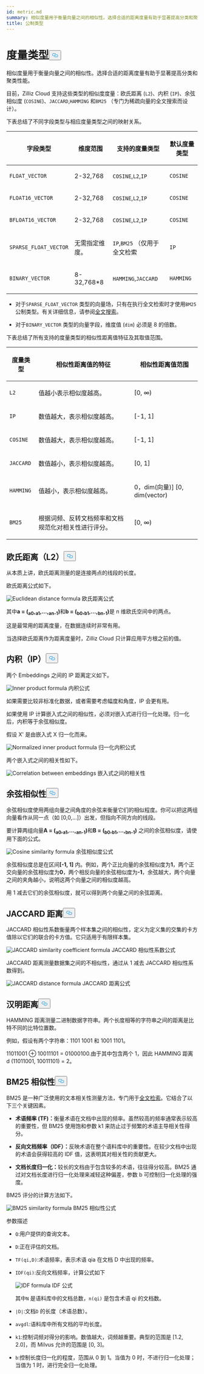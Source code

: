 ```yaml
---
id: metric.md
summary: 相似度量用于衡量向量之间的相似性。选择合适的距离度量有助于显著提高分类和聚类性能。
title: 公制类型
---
```

<h1 id="Metric-Types​" class="common-anchor-header">度量类型<button data-href="#Metric-Types​" class="anchor-icon" translate="no">
      <svg translate="no"
        aria-hidden="true"
        focusable="false"
        height="20"
        version="1.1"
        viewBox="0 0 16 16"
        width="16"
      >
        <path
          fill="#0092E4"
          fill-rule="evenodd"
          d="M4 9h1v1H4c-1.5 0-3-1.69-3-3.5S2.55 3 4 3h4c1.45 0 3 1.69 3 3.5 0 1.41-.91 2.72-2 3.25V8.59c.58-.45 1-1.27 1-2.09C10 5.22 8.98 4 8 4H4c-.98 0-2 1.22-2 2.5S3 9 4 9zm9-3h-1v1h1c1 0 2 1.22 2 2.5S13.98 12 13 12H9c-.98 0-2-1.22-2-2.5 0-.83.42-1.64 1-2.09V6.25c-1.09.53-2 1.84-2 3.25C6 11.31 7.55 13 9 13h4c1.45 0 3-1.69 3-3.5S14.5 6 13 6z"
        ></path>
      </svg>
    </button></h1><p>相似度量用于衡量向量之间的相似性。选择合适的距离度量有助于显著提高分类和聚类性能。</p>
<p>目前，Zilliz Cloud 支持这些类型的相似度度量：欧氏距离 (<code translate="no">L2</code>)、内积 (<code translate="no">IP</code>)、余弦相似度 (<code translate="no">COSINE</code>)、<code translate="no">JACCARD</code>,<code translate="no">HAMMING</code> 和<code translate="no">BM25</code> （专门为稀疏向量的全文搜索而设计）。</p>
<p>下表总结了不同字段类型与相应度量类型之间的映射关系。</p>
<table data-block-token="LHu5dKCHro3mnTx6PsmckEsinQd"><thead><tr><th data-block-token="JOJvdTK9MouhT8x7tfGc59NGnfg" colspan="1" rowspan="1"><p data-block-token="TS9tdnaJaoG4kfx96cfcqXINnnc">字段类型</p>
</th><th data-block-token="Iy8ZdPGpIo6nfwxiz4RcSuwanwf" colspan="1" rowspan="1"><p data-block-token="SKIAdxDFJo9oOyxg7iTcmfGAnz1">维度范围</p>
</th><th data-block-token="LkYndBOhGotOkGxsog2ciFTSnKd" colspan="1" rowspan="1"><p data-block-token="Nzcsdqt2WoZ4R5xQMT2cD0PQnAh">支持的度量类型</p>
</th><th data-block-token="Hw3WdXW8UoXmZhxNbTRcMGkjnLb" colspan="1" rowspan="1"><p data-block-token="NEB5drrS2o46Z1xvxNxcfYqsnyc">默认度量类型</p>
</th></tr></thead><tbody><tr><td data-block-token="PGXedlNoqoilHxx2AGJc7i9mnjd" colspan="1" rowspan="1"><p data-block-token="YnSKdzakeoKzcmxFOhicXzWenEg"><code translate="no">FLOAT_VECTOR</code></p>
</td><td data-block-token="PsDDdjHs1ofQVcxorBXca4ognRh" colspan="1" rowspan="1"><p data-block-token="P8SsdIXb8oDZmcxQzhtccTM6nUd">2-32,768</p>
</td><td data-block-token="Lcd9dYDt7oQaFVxCWFFcSRtDnue" colspan="1" rowspan="1"><p data-block-token="L74NdaSY9o41qlxD7qJcIz5Lnkc"><code translate="no">COSINE</code>,<code translate="no">L2</code>,<code translate="no">IP</code></p>
</td><td data-block-token="Ay3Fd5LNqo4RPsxuuNpck2BMnkh" colspan="1" rowspan="1"><p data-block-token="RF4udqckuoee0OxcAaqc4H7Yn7d"><code translate="no">COSINE</code></p>
</td></tr><tr><td data-block-token="XJjsdPYLAoS9UTx2dMfctcTDnGh" colspan="1" rowspan="1"><p data-block-token="Rxz7dFrd3oN2z8x9DioclY4lnNe"><code translate="no">FLOAT16_VECTOR</code></p>
</td><td data-block-token="CxFFd2zLGocDQ5x8W6KcaNsTncc" colspan="1" rowspan="1"><p data-block-token="LTFOd7WtZo7xPjxeuFcccCmynDb">2-32,768</p>
</td><td data-block-token="Tb0SdIkLyofe0rxXJCgccCePnAf" colspan="1" rowspan="1"><p data-block-token="DXJrdv7X7oJ0QVx33G3cTdJenuP"><code translate="no">COSINE</code>,<code translate="no">L2</code>,<code translate="no">IP</code></p>
<p data-block-token="B6K0dqXxko7EgTxgXSgcaKvPncc"></p>
</td><td data-block-token="WlU2d4iIfoPCyKx1Pmmchfi3nOl" colspan="1" rowspan="1"><p data-block-token="TlfAdhvlgoO6nIx5RWucqeAYn5c"><code translate="no">COSINE</code></p>
</td></tr><tr><td data-block-token="LWfPdDMxmoR7gtxg0SicPi5TnVe" colspan="1" rowspan="1"><p data-block-token="Cyf6dqXW7oEkzqxgNILcpn9UnPe"><code translate="no">BFLOAT16_VECTOR</code></p>
</td><td data-block-token="YUUNdZ8b0oZyt3xWiTMcPiJxnKe" colspan="1" rowspan="1"><p data-block-token="VLFCdAKmhoPiKUxp3Aoc1q8enhd">2-32,768</p>
</td><td data-block-token="DV93ds317o3UmgxWZbicIJJsnSd" colspan="1" rowspan="1"><p data-block-token="ENpydUfyRokNyHxwdTJc54URndb"><code translate="no">COSINE</code>,<code translate="no">L2</code>,<code translate="no">IP</code></p>
</td><td data-block-token="MnocdwigMoBJGZxnAl5c8g7Qnbd" colspan="1" rowspan="1"><p data-block-token="Jzz7dJBY9ory41xD3becoMuLnRg"><code translate="no">COSINE</code></p>
</td></tr><tr><td data-block-token="J3qEdX4N3o0H0nx3ikbcMGWRnLc" colspan="1" rowspan="1"><p data-block-token="HHdzdnRTXo3sdfxLju9cWEwYnId"><code translate="no">SPARSE_FLOAT_VECTOR</code></p>
</td><td data-block-token="Swg5dVhAboemtgx5lDKcYKBSnFb" colspan="1" rowspan="1"><p data-block-token="NqC6dpCgooBUS9xqTlJcUnwbnUc">无需指定维度。</p>
</td><td data-block-token="Kh3vdZtdoo4ebbxhpl6cYdcZnZc" colspan="1" rowspan="1"><p data-block-token="VwY7dNaLhowsXOxhPN5cMg8ln3d"><code translate="no">IP</code>,<code translate="no">BM25</code> （仅用于全文检索</p>
</td><td data-block-token="RZWudPDO8oGzo9xrouncv8PXnch" colspan="1" rowspan="1"><p data-block-token="MrWddDR0soeonBxXTQAcY9G5nph"><code translate="no">IP</code></p>
</td></tr><tr><td data-block-token="Qh9YdBV0yocP8Ux1GZzctRcinwh" colspan="1" rowspan="1"><p data-block-token="BP0ddwawMoxoF9xKhBjcNH4jnPr"><code translate="no">BINARY_VECTOR</code></p>
</td><td data-block-token="RnLodmlT3oe8tgxFrPrcqPD6nEb" colspan="1" rowspan="1"><p data-block-token="CFw8dmfgcoubhZxpxB7cLlp6ntb">8-32,768*8</p>
<p data-block-token="ETORduKnPojEq3xweqhc4fBJnkd"></p>
</td><td data-block-token="H5jdd6wKZofy9zxiu88cMrLVn5d" colspan="1" rowspan="1"><p data-block-token="OQDIdyEtKo1dArxPWdEcdX1znZd"><code translate="no">HAMMING</code>,<code translate="no">JACCARD</code></p>
</td><td data-block-token="QJBadzeQRox54VxflTLcYRO5nsj" colspan="1" rowspan="1"><p data-block-token="CYUNdJmCCoqr0ux0qF5cFLlRnWf"><code translate="no">HAMMING</code></p>
</td></tr></tbody></table>
<div class="alert note">
<ul>
<li><p>对于<code translate="no">SPARSE_FLOAT_VECTOR</code> 类型的向量场，只有在执行全文检索时才使用<code translate="no">BM25</code> 公制类型。有关详细信息，请参阅<a href="/docs/zh/full-text-search.md">全文搜索</a>。</p></li>
<li><p>对于<code translate="no">BINARY_VECTOR</code> 类型的向量字段，维度值 (<code translate="no">dim</code>) 必须是 8 的倍数。</p></li>
</ul>
</div>
<p>下表总结了所有支持的度量类型的相似性距离值特征及其取值范围。</p>
<table data-block-token="EOgLdu5WdoBkLqxmYIfcYGkinLd"><thead><tr><th data-block-token="NQdRdW2N9oqzaox1LHdcqs62n2f" colspan="1" rowspan="1"><p data-block-token="Roy2d7WW8oQyy1x21MUc4xbfnyf">度量类型</p>
</th><th data-block-token="UgmddW6X6oP1S0xFq3QcPtUznYf" colspan="1" rowspan="1"><p data-block-token="Or5LdW0KPodlWixinL6cWsJ4nTd">相似性距离值的特征</p>
</th><th data-block-token="A6aTdLiwpoZiTOxOKDKcUV3Ynpe" colspan="1" rowspan="1"><p data-block-token="NZAWdu38do5mYUxFV2ac4woBnLh">相似性距离值范围</p>
</th></tr></thead><tbody><tr><td data-block-token="WueMdzdxZoPUMaxYFXccfNq3nQc" colspan="1" rowspan="1"><p data-block-token="JZA4dYZYtoqYXZxXskKcm0bSnrc"><code translate="no">L2</code></p>
</td><td data-block-token="U4sEdyrLPo11oxxeK1OcsAYGnMc" colspan="1" rowspan="1"><p data-block-token="GYLzdsePwohWbzxQu9ecqLswnqc">值越小表示相似度越高。</p>
</td><td data-block-token="NuIIdRT0Vo0ReDx4YxCcrSr1nvg" colspan="1" rowspan="1"><p data-block-token="UmPHdRRIYokZGPxobbZc3gG0nZe">[0, ∞)</p>
</td></tr><tr><td data-block-token="VZPGde4XnokxQWxwZkXcbj4pnnh" colspan="1" rowspan="1"><p data-block-token="YKbidfE52o82EyxLTxPcsYyWn7c"><code translate="no">IP</code></p>
</td><td data-block-token="FLsidgKBYoYSIPxLL6hceY6Unug" colspan="1" rowspan="1"><p data-block-token="P209de8x5oXJ6XxlZxPcA0o6n8d">数值越大，表示相似度越高。</p>
</td><td data-block-token="Eqg9d7C9CodcAbxKTH8cFl01nbe" colspan="1" rowspan="1"><p data-block-token="T4dRd7qEmoRCmFxlIpkcwXg3nLf">[-1, 1]</p>
</td></tr><tr><td data-block-token="O999dQ01qoPM8axWJEIcQ7fAnlh" colspan="1" rowspan="1"><p data-block-token="KkA6dbEEMowdOaxqtsMcz4sInQd"><code translate="no">COSINE</code></p>
</td><td data-block-token="UxNzdl0UboEmoqx85QIcbJWxncb" colspan="1" rowspan="1"><p data-block-token="FqPRdMe3uoZIbVxopxkcVIy2nef">数值越大，表示相似度越高。</p>
</td><td data-block-token="RUo6dZMMooT6PHxaG7LcCHfhnHh" colspan="1" rowspan="1"><p data-block-token="GfXAduI1KoPjPSxfKslcf7jJnDY">[-1, 1]</p>
</td></tr><tr><td data-block-token="ZvJ8dlR2coPDm6x5MHkcxHLQnPe" colspan="1" rowspan="1"><p data-block-token="KARBdYWDmovd7SxYV1vcEUNAn7F"><code translate="no">JACCARD</code></p>
</td><td data-block-token="Aq8Cd7Awao5IhExSnUjcUzRxndh" colspan="1" rowspan="1"><p data-block-token="AMbXd3nwLoHalMx3h0pc63i9nNg">数值越小，表示相似度越高。</p>
</td><td data-block-token="ULaFdvx0WoKy4rxBgPzciLZMnFg" colspan="1" rowspan="1"><p data-block-token="Je5xdsfnvoQli3xdODDchYMkn2e">[0, 1]</p>
</td></tr><tr><td data-block-token="L5l6dqaAVoVpSJxFW5TcZlXLnAc" colspan="1" rowspan="1"><p data-block-token="JOcmdIWTUoZuoGxoToYcMLpLnMg"><code translate="no">HAMMING</code></p>
</td><td data-block-token="H3vYdaah4oWsXmxmABOcW01XnSh" colspan="1" rowspan="1"><p data-block-token="VHz5d7R91o3OGuxX39Bc76CTnGf">值越小，表示相似度越高。</p>
</td><td data-block-token="NZnwdhAGUoO0R9x9gz6cZfCYnOd" colspan="1" rowspan="1"><p data-block-token="Xk7wdBDlko6RjFxVnATcPYTjnsb">0，dim(向量)] [0, dim(vector)</p>
</td></tr><tr><td data-block-token="Xm5BdUTvXoPS1Xxtc26cBqAWn9e" colspan="1" rowspan="1"><p data-block-token="FoMadsBCboAKV2xofQ2c9IiKntb"><code translate="no">BM25</code></p>
</td><td data-block-token="OHEldDxlaoejYmxXgUPcbwCYn4b" colspan="1" rowspan="1"><p data-block-token="EVzLdJPQdopf2mxZ3dfcTGSgnSc">根据词频、反转文档频率和文档规范化对相关性进行评分。</p>
</td><td data-block-token="KNCEd8WTioQbwnxmHzNcpHkHnzf" colspan="1" rowspan="1"><p data-block-token="RVtVda2Ozo1N5ixO0oucju5FnWh">[0, ∞)</p>
<p data-block-token="MQ5RdcTC1oIZC5x4d7xc2M56nId"></p>
</td></tr></tbody></table>
<h2 id="Euclidean-distance-L2​" class="common-anchor-header">欧氏距离（L2）<button data-href="#Euclidean-distance-L2​" class="anchor-icon" translate="no">
      <svg translate="no"
        aria-hidden="true"
        focusable="false"
        height="20"
        version="1.1"
        viewBox="0 0 16 16"
        width="16"
      >
        <path
          fill="#0092E4"
          fill-rule="evenodd"
          d="M4 9h1v1H4c-1.5 0-3-1.69-3-3.5S2.55 3 4 3h4c1.45 0 3 1.69 3 3.5 0 1.41-.91 2.72-2 3.25V8.59c.58-.45 1-1.27 1-2.09C10 5.22 8.98 4 8 4H4c-.98 0-2 1.22-2 2.5S3 9 4 9zm9-3h-1v1h1c1 0 2 1.22 2 2.5S13.98 12 13 12H9c-.98 0-2-1.22-2-2.5 0-.83.42-1.64 1-2.09V6.25c-1.09.53-2 1.84-2 3.25C6 11.31 7.55 13 9 13h4c1.45 0 3-1.69 3-3.5S14.5 6 13 6z"
        ></path>
      </svg>
    </button></h2><p>从本质上讲，欧氏距离测量的是连接两点的线段的长度。</p>
<p>欧氏距离公式如下。</p>
<p>
  
   <span class="img-wrapper"> <img translate="no" src="/docs/v2.4.x/assets/euclidean_metric.png" alt="Euclidean distance formula" class="doc-image" id="euclidean-distance-formula" />
   </span> <span class="img-wrapper"> <span>欧氏距离公式</span> </span></p>
<p>其中<strong>a = (<sub>a0</sub>,<sub>a1</sub>,...,<sub>an-1</sub>)</strong>和<strong>b = (<sub>b0</sub>,<sub>b1</sub>,...,<sub>bn-1</sub>)</strong>是 n 维欧氏空间中的两点。</p>
<p>这是最常用的距离度量，在数据连续时非常有用。</p>
<div class="alert note">
<p>当选择欧氏距离作为距离度量时，Zilliz Cloud 只计算应用平方根之前的值。</p>
</div>
<h2 id="Inner-product-IP​" class="common-anchor-header">内积（IP）<button data-href="#Inner-product-IP​" class="anchor-icon" translate="no">
      <svg translate="no"
        aria-hidden="true"
        focusable="false"
        height="20"
        version="1.1"
        viewBox="0 0 16 16"
        width="16"
      >
        <path
          fill="#0092E4"
          fill-rule="evenodd"
          d="M4 9h1v1H4c-1.5 0-3-1.69-3-3.5S2.55 3 4 3h4c1.45 0 3 1.69 3 3.5 0 1.41-.91 2.72-2 3.25V8.59c.58-.45 1-1.27 1-2.09C10 5.22 8.98 4 8 4H4c-.98 0-2 1.22-2 2.5S3 9 4 9zm9-3h-1v1h1c1 0 2 1.22 2 2.5S13.98 12 13 12H9c-.98 0-2-1.22-2-2.5 0-.83.42-1.64 1-2.09V6.25c-1.09.53-2 1.84-2 3.25C6 11.31 7.55 13 9 13h4c1.45 0 3-1.69 3-3.5S14.5 6 13 6z"
        ></path>
      </svg>
    </button></h2><p>两个 Embeddings 之间的 IP 距离定义如下。</p>
<p>
  
   <span class="img-wrapper"> <img translate="no" src="/docs/v2.4.x/assets/IP_formula.png" alt="Inner product formula" class="doc-image" id="inner-product-formula" />
   </span> <span class="img-wrapper"> <span>内积公式</span> </span></p>
<p>如果需要比较非标准化数据，或者需要考虑幅度和角度，IP 会更有用。</p>
<div class="alert note">
<p>如果使用 IP 计算嵌入式之间的相似性，必须对嵌入式进行归一化处理。归一化后，内积等于余弦相似度。</p>
</div>
<p>假设 X' 是由嵌入式 X 归一化而来。</p>
<p>
  
   <span class="img-wrapper"> <img translate="no" src="/docs/v2.4.x/assets/normalize_formula.png" alt="Normalized inner product formula" class="doc-image" id="normalized-inner-product-formula" />
   </span> <span class="img-wrapper"> <span>归一化内积公式</span> </span></p>
<p>两个嵌入式之间的相关性如下。</p>
<p>
  
   <span class="img-wrapper"> <img translate="no" src="/docs/v2.4.x/assets/normalization_formula.png" alt="Correlation between embeddings" class="doc-image" id="correlation-between-embeddings" />
   </span> <span class="img-wrapper"> <span>嵌入式之间的相关性</span> </span></p>
<h2 id="Cosine-similarity-​" class="common-anchor-header">余弦相似性<button data-href="#Cosine-similarity-​" class="anchor-icon" translate="no">
      <svg translate="no"
        aria-hidden="true"
        focusable="false"
        height="20"
        version="1.1"
        viewBox="0 0 16 16"
        width="16"
      >
        <path
          fill="#0092E4"
          fill-rule="evenodd"
          d="M4 9h1v1H4c-1.5 0-3-1.69-3-3.5S2.55 3 4 3h4c1.45 0 3 1.69 3 3.5 0 1.41-.91 2.72-2 3.25V8.59c.58-.45 1-1.27 1-2.09C10 5.22 8.98 4 8 4H4c-.98 0-2 1.22-2 2.5S3 9 4 9zm9-3h-1v1h1c1 0 2 1.22 2 2.5S13.98 12 13 12H9c-.98 0-2-1.22-2-2.5 0-.83.42-1.64 1-2.09V6.25c-1.09.53-2 1.84-2 3.25C6 11.31 7.55 13 9 13h4c1.45 0 3-1.69 3-3.5S14.5 6 13 6z"
        ></path>
      </svg>
    </button></h2><p>余弦相似度使用两组向量之间角度的余弦来衡量它们的相似程度。你可以把这两组向量看作从同一点（如 [0,0,...]）出发，但指向不同方向的线段。</p>
<p>要计算两组向量<strong>A = (<sub>a0</sub>,<sub>a1</sub>,...,<sub>an-1</sub>)</strong>和<strong>B = (<sub>b0</sub>,<sub>b1</sub>,...,<sub>bn-1</sub>)</strong> 之间的余弦相似度，请使用下面的公式。</p>
<p>
  
   <span class="img-wrapper"> <img translate="no" src="/docs/v2.4.x/assets/cosine_similarity.png" alt="Cosine similarity formula" class="doc-image" id="cosine-similarity-formula" />
   </span> <span class="img-wrapper"> <span>余弦相似度公式</span> </span></p>
<p>余弦相似度总是在区间<strong>[-1, 1]</strong> 内。例如，两个正比向量的余弦相似度为<strong>1</strong>，两个正交向量的余弦相似度为<strong>0</strong>，两个相反向量的余弦相似度为<strong>-1</strong>，余弦越大，两个向量之间的夹角越小，说明这两个向量之间的相似度越高。</p>
<p>用 1 减去它们的余弦相似度，就可以得到两个向量之间的余弦距离。</p>
<h2 id="JACCARD-distance​" class="common-anchor-header">JACCARD 距离<button data-href="#JACCARD-distance​" class="anchor-icon" translate="no">
      <svg translate="no"
        aria-hidden="true"
        focusable="false"
        height="20"
        version="1.1"
        viewBox="0 0 16 16"
        width="16"
      >
        <path
          fill="#0092E4"
          fill-rule="evenodd"
          d="M4 9h1v1H4c-1.5 0-3-1.69-3-3.5S2.55 3 4 3h4c1.45 0 3 1.69 3 3.5 0 1.41-.91 2.72-2 3.25V8.59c.58-.45 1-1.27 1-2.09C10 5.22 8.98 4 8 4H4c-.98 0-2 1.22-2 2.5S3 9 4 9zm9-3h-1v1h1c1 0 2 1.22 2 2.5S13.98 12 13 12H9c-.98 0-2-1.22-2-2.5 0-.83.42-1.64 1-2.09V6.25c-1.09.53-2 1.84-2 3.25C6 11.31 7.55 13 9 13h4c1.45 0 3-1.69 3-3.5S14.5 6 13 6z"
        ></path>
      </svg>
    </button></h2><p>JACCARD 相似性系数衡量两个样本集之间的相似性，定义为定义集的交集的卡方值除以它们的联合的卡方值。它只适用于有限样本集。</p>
<p>
  
   <span class="img-wrapper"> <img translate="no" src="/docs/v2.4.x/assets/jaccard_coeff.png" alt="JACCARD similarity coefficient formula" class="doc-image" id="jaccard-similarity-coefficient-formula" />
   </span> <span class="img-wrapper"> <span>JACCARD 相似性系数公式</span> </span></p>
<p>JACCARD 距离测量数据集之间的不相似性，通过从 1 减去 JACCARD 相似性系数得到。</p>
<p>
  
   <span class="img-wrapper"> <img translate="no" src="/docs/v2.4.x/assets/jaccard_dist.png" alt="JACCARD distance formula" class="doc-image" id="jaccard-distance-formula" />
   </span> <span class="img-wrapper"> <span>JACCARD 距离公式</span> </span></p>
<h2 id="HAMMING-distance​" class="common-anchor-header">汉明距离<button data-href="#HAMMING-distance​" class="anchor-icon" translate="no">
      <svg translate="no"
        aria-hidden="true"
        focusable="false"
        height="20"
        version="1.1"
        viewBox="0 0 16 16"
        width="16"
      >
        <path
          fill="#0092E4"
          fill-rule="evenodd"
          d="M4 9h1v1H4c-1.5 0-3-1.69-3-3.5S2.55 3 4 3h4c1.45 0 3 1.69 3 3.5 0 1.41-.91 2.72-2 3.25V8.59c.58-.45 1-1.27 1-2.09C10 5.22 8.98 4 8 4H4c-.98 0-2 1.22-2 2.5S3 9 4 9zm9-3h-1v1h1c1 0 2 1.22 2 2.5S13.98 12 13 12H9c-.98 0-2-1.22-2-2.5 0-.83.42-1.64 1-2.09V6.25c-1.09.53-2 1.84-2 3.25C6 11.31 7.55 13 9 13h4c1.45 0 3-1.69 3-3.5S14.5 6 13 6z"
        ></path>
      </svg>
    </button></h2><p>HAMMING 距离测量二进制数据字符串。两个长度相等的字符串之间的距离是比特不同的比特位置数。</p>
<p>例如，假设有两个字符串：1101 1001 和 1001 1101。</p>
<p>11011001 ⊕ 10011101 = 01000100.由于其中包含两个 1，因此 HAMMING 距离 d (11011001, 10011101) = 2。</p>
<h2 id="BM25-similarity​" class="common-anchor-header">BM25 相似性<button data-href="#BM25-similarity​" class="anchor-icon" translate="no">
      <svg translate="no"
        aria-hidden="true"
        focusable="false"
        height="20"
        version="1.1"
        viewBox="0 0 16 16"
        width="16"
      >
        <path
          fill="#0092E4"
          fill-rule="evenodd"
          d="M4 9h1v1H4c-1.5 0-3-1.69-3-3.5S2.55 3 4 3h4c1.45 0 3 1.69 3 3.5 0 1.41-.91 2.72-2 3.25V8.59c.58-.45 1-1.27 1-2.09C10 5.22 8.98 4 8 4H4c-.98 0-2 1.22-2 2.5S3 9 4 9zm9-3h-1v1h1c1 0 2 1.22 2 2.5S13.98 12 13 12H9c-.98 0-2-1.22-2-2.5 0-.83.42-1.64 1-2.09V6.25c-1.09.53-2 1.84-2 3.25C6 11.31 7.55 13 9 13h4c1.45 0 3-1.69 3-3.5S14.5 6 13 6z"
        ></path>
      </svg>
    </button></h2><p>BM25 是一种广泛使用的文本相关性测量方法，专门用于<a href="/docs/zh/full-text-search.md">全文检索</a>。它结合了以下三个关键因素。</p>
<ul>
<li><p><strong>术语频率 (TF)：</strong>衡量术语在文档中出现的频率。虽然较高的频率通常表示较高的重要性，但 BM25 使用饱和参数 k1 来防止过于频繁的术语主导相关性得分。</p></li>
<li><p><strong>反向文档频率（IDF）：</strong>反映术语在整个语料库中的重要性。在较少文档中出现的术语会获得较高的 IDF 值，这表明其对相关性的贡献更大。</p></li>
<li><p><strong>文档长度<strong>归一化</strong>：</strong>较长的文档由于包含较多的术语，往往得分较高。BM25 通过对文档长度进行归一化处理来减轻这种偏差，参数 b 可控制归一化处理的强度。</p></li>
</ul>
<p>BM25 评分的计算方法如下。</p>
<p>
  
   <span class="img-wrapper"> <img translate="no" src="/docs/v2.4.x/assets/bm25.png" alt="BM25 similarity formula" class="doc-image" id="bm25-similarity-formula" />
   </span> <span class="img-wrapper"> <span>BM25 相似性公式</span> </span></p>
<p>参数描述</p>
<ul>
<li><p><code translate="no">​Q</code>:用户提供的查询文本。</p></li>
<li><p><code translate="no">​D</code>:正在评估的文档。</p></li>
<li><p><code translate="no">​TF(qi​,D)</code>:术语频率，表示术语 qia 在文档 D 中出现的频率。</p></li>
<li><p><code translate="no">​IDF(qi​)</code>:反向文档频率，计算公式如下</p>
<p>
  
   <span class="img-wrapper"> <img translate="no" src="/docs/v2.4.x/assets/idf.png" alt="IDF formula" class="doc-image" id="idf-formula" />
   </span> <span class="img-wrapper"> <span>IDF 公式</span> </span></p>
<p>其中<code translate="no">​N</code> 是语料库中的文档总数，<code translate="no">​n(qi​)</code> 是包含术语 qi 的文档数。</p></li>
<li><p><code translate="no">​∣D∣</code>:文档<code translate="no">​D</code> 的长度（术语总数）。</p></li>
<li><p><code translate="no">​avgdl</code>:语料库中所有文档的平均长度。</p></li>
<li><p><code translate="no">​k1​</code>:控制词频对得分的影响。数值越大，词频越重要。典型的范围是 [1.2, 2.0]，而 Milvus 允许的范围是 [0, 3]。</p></li>
<li><p><code translate="no">​b</code>:控制长度归一化的程度，范围从 0 到 1。当值为 0 时，不进行归一化处理；当值为 1 时，进行完全归一化处理。</p></li>
</ul>
<p></p>
